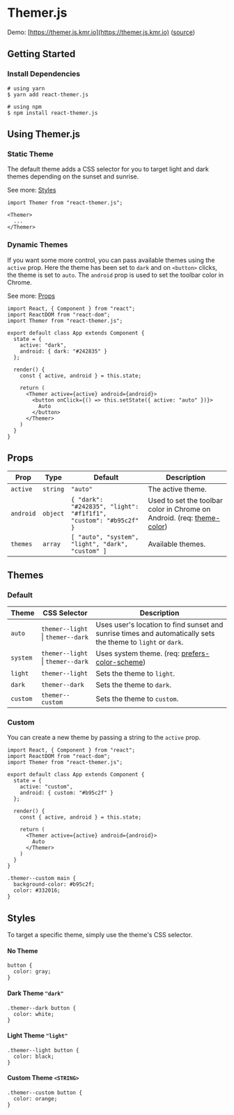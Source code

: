 # Themer.js

Demo: [https://themer.js.kmr.io](https://themer.js.kmr.io) ([source](https://github.com/krestaino/themer.js))

## Getting Started

### Install Dependencies

```
# using yarn
$ yarn add react-themer.js

# using npm
$ npm install react-themer.js
```

## Using Themer.js

### Static Theme

The default theme adds a CSS selector for you to target light and dark themes depending on the sunset and sunrise.

See more: [Styles](#styles)

```
import Themer from "react-themer.js";

<Themer>
  ...
</Themer>
```

### Dynamic Themes

If you want some more control, you can pass available themes using the `active` prop.
Here the theme has been set to `dark` and on `<button>` clicks, the theme is set to `auto`. The `android` prop is used to set the toolbar color in Chrome.

See more: [Props](#props)

```
import React, { Component } from "react";
import ReactDOM from "react-dom";
import Themer from "react-themer.js";

export default class App extends Component {
  state = {
    active: "dark",
    android: { dark: "#242835" }
  };

  render() {
    const { active, android } = this.state;

    return (
      <Themer active={active} android={android}>
        <button onClick={() => this.setState({ active: "auto" })}>
          Auto
        </button>
      </Themer>
    )
  }
}
```

## Props

| Prop      | Type     | Default                                                          | Description                                                                                                          |
| --------- | -------- | ---------------------------------------------------------------- | -------------------------------------------------------------------------------------------------------------------- |
| `active`  | `string` | `"auto"`                                                         | The active theme.                                                                                                    |
| `android` | `object` | `{ "dark": "#242835", "light": "#f1f1f1", "custom": "#b95c2f" }` | Used to set the toolbar color in Chrome on Android. (req: [theme-color](https://caniuse.com/#feat=meta-theme-color)) |
| `themes`  | `array`  | `[ "auto", "system", "light", "dark", "custom" ]`                | Available themes.                                                                                                    |

## Themes

### Default

| Theme    | CSS Selector                      | Description                                                                                                  |
| -------- | --------------------------------- | ------------------------------------------------------------------------------------------------------------ |
| `auto`   | `themer--light` \| `themer--dark` | Uses user's location to find sunset and sunrise times and automatically sets the theme to `light` or `dark`. |
| `system` | `themer--light` \| `themer--dark` | Uses system theme. (req: [prefers-color-scheme](https://caniuse.com/#search=prefers-color-scheme))           |
| `light`  | `themer--light`                   | Sets the theme to `light`.                                                                                   |
| `dark`   | `themer--dark`                    | Sets the theme to `dark`.                                                                                    |
| `custom` | `themer--custom`                  | Sets the theme to `custom`.                                                                                  |

### Custom

You can create a new theme by passing a string to the `active` prop.

```
import React, { Component } from "react";
import ReactDOM from "react-dom";
import Themer from "react-themer.js";

export default class App extends Component {
  state = {
    active: "custom",
    android: { custom: "#b95c2f" }
  };

  render() {
    const { active, android } = this.state;

    return (
      <Themer active={active} android={android}>
        Auto
      </Themer>
    )
  }
}
```

```
.themer--custom main {
  background-color: #b95c2f;
  color: #332016;
}
```

## Styles

To target a specific theme, simply use the theme's CSS selector.

#### No Theme

```
button {
  color: gray;
}
```

#### Dark Theme `"dark"`

```
.themer--dark button {
  color: white;
}
```

#### Light Theme `"light"`

```
.themer--light button {
  color: black;
}
```

#### Custom Theme `<STRING>`

```
.themer--custom button {
  color: orange;
}
```
